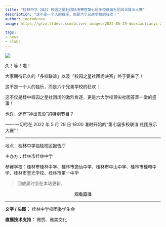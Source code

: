 ```yaml
---
title: "桂林中学 2022 校园之星社团场决赛暨第七届多校联谊社团风采展示大赛"
description: "这不是一个人的独乐，而是六个兄弟学校的狂欢！"
author: imgradeone
image: https://glzx.lfdevs.com/aliver-images/2022-05-29-duoxiaolianyi-2022/pic.jpeg

tags:
- news
- clubs
---
```


![](https://glzx.lfdevs.com/aliver-images/2022-05-29-duoxiaolianyi-2022/pic-2x.jpeg)

久！等！啦！

大家期待已久的「多校联谊」以及「校园之星社团场决赛」终于要来了！

这不是一个人的独乐，而是六个兄弟学校的狂欢！

这不仅是桂中校园之星社团场的激烈角逐，更是六大学校顶尖社团荟萃一堂的盛事！

也许，还有“神出鬼没”的特别节目？

—— 一切尽在 2022 年 5 月 29 日 18:00 准时开始的“第七届多校联谊 社团展示大赛”！

---

地点：桂林中学临桂校区报告厅

主办方：桂林市桂林中学

参赛学校：桂林市桂林中学、桂林市逸仙中学、桂林市中山中学、桂林市桂电中学、桂林市奎光学校、桂林市第一中学

> 回放届时会在本站更新。

<div style="text-align: center">
  <p><a rel="nofollow noopener noreferrer" target="_blank" href="https://wx.vzan.com/live/page/5C21F2E7BD1BB965C2236C47612DF906" class="button suggested">观看直播</a></p>
</div>

---

**文字 / 头图：** 桂林中学校团委学生会

**直播技术支持：** 微赞、雅美文化

